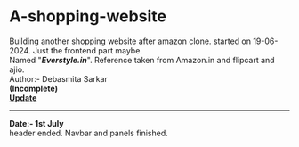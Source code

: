 # A-shopping-website
Building another shopping website after amazon clone. started on 19-06-2024. Just the frontend part maybe.
<br>
Named "<i><b>Everstyle.in</b></i>". Reference taken from Amazon.in and flipcart and ajio.
<br>
Author:- Debasmita Sarkar
<br>
<b>(Incomplete)</b>
<br />
<b><u>Update</u></b>
<br />
<hr>
<b>Date:- 1st July</b>
<br />
header ended. Navbar and panels finished.
